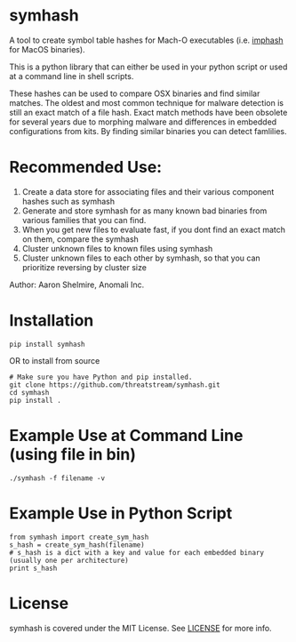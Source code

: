 # symhash
A tool to create symbol table hashes for Mach-O executables (i.e. [imphash](https://www.fireeye.com/blog/threat-research/2014/01/tracking-malware-import-hashing.html) for MacOS binaries).

This is a python library that can either be used in your python script or used at a command line in shell scripts.

These hashes can be used to compare OSX binaries and find similar matches. The oldest and most common technique for malware detection is still an exact match of a file hash. Exact match methods have been obsolete for several years due to morphing malware and differences in embedded configurations from kits. By finding similar binaries you can detect famlilies.

# Recommended Use:

1. Create a data store for associating files and their various component hashes such as symhash
1. Generate and store symhash for as many known bad binaries from various families that you can find.
1. When you get new files to evaluate fast, if you dont find an exact match on them, compare the symhash
1. Cluster unknown files to known files using symhash
1. Cluster unknown files to each other by symhash, so that you can prioritize reversing by cluster size 

Author: Aaron Shelmire, Anomali Inc.

# Installation

```
pip install symhash
```

OR to install from source

```
# Make sure you have Python and pip installed.
git clone https://github.com/threatstream/symhash.git
cd symhash
pip install .
```

# Example Use at Command Line (using file in bin)
```
./symhash -f filename -v
```

# Example Use in Python Script
```
from symhash import create_sym_hash
s_hash = create_sym_hash(filename)
# s_hash is a dict with a key and value for each embedded binary (usually one per architecture)
print s_hash
```

# License

symhash is covered under the MIT License.  See [LICENSE](LICENSE) for more info.
